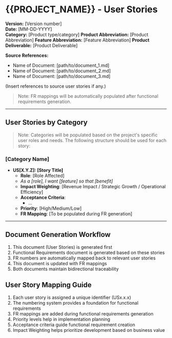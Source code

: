 # {{PROJECT_NAME}} - User Stories
**Version:** [Version number]  
**Date:** [MM-DD-YYYY]  
**Category:** [Product type/category]
**Product Abbreviation:** [Product Abbreviation]
**Feature Abbreviation:** [Feature Abbreviation]
**Product Deliverable:** [Product Deliverable]

**Source References:**
- Name of Document: [path/to/document_1.md]
- Name of Document: [path/to/document_2.md]
- Name of Document: [path/to/document_3.md]

(Insert references to source user stories if any.)

> Note: FR mappings will be automatically populated after functional requirements generation.

---

## User Stories by Category

> Note: Categories will be populated based on the project's specific user roles and needs. The following structure should be used for each story:

### [Category Name]
- **US[X.Y.Z]: [Story Title]**
  - **Role**: [Role Affected]
  - *As a [role], I want [feature] so that [benefit]*
  - **Impact Weighting**: [Revenue Impact / Strategic Growth / Operational Efficiency]
  - **Acceptance Criteria**:
    - ...
  - **Priority**: [High/Medium/Low]
  - **FR Mapping**: [To be populated during FR generation]

---

## Document Generation Workflow
1. This document (User Stories) is generated first
2. Functional Requirements document is generated based on these stories
3. FR numbers are automatically mapped back to relevant user stories
4. This document is updated with FR mappings
5. Both documents maintain bidirectional traceability

## User Story Mapping Guide
1. Each user story is assigned a unique identifier (USx.x.x)
2. The numbering system provides a foundation for functional requirements
3. FR mappings are added during functional requirements generation
4. Priority levels help in implementation planning
5. Acceptance criteria guide functional requirement creation
6. Impact Weighting helps prioritize development based on business value 